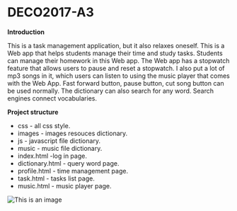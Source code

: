 # DECO2017-A3
**Introduction**

This is a task management application,  but it also relaxes oneself. 
This is a Web app that helps students manage their time and study tasks. Students can manage their homework in this Web app. 
The Web app has a stopwatch feature that allows users to pause and reset a stopwatch. 
I also put a lot of mp3 songs in it, which users can listen to using the music player that comes with the Web App. 
Fast forward button, pause button, cut song button can be used normally. 
The dictionary can also search for any word. Search engines connect vocabularies.

**Project structure**
- css - all css style.
- images - images resouces dictionary.
- js - javascript file dictionary.
- music - music file dictionary.
- index.html -log in page.
- dictionary.html - query word page.
- profile.html - time management page.
- task.html - tasks list page.
- music.html - music player page.

![This is an image](https://github.com/Teezysss/DECO2017-A3/images/account.svg)
